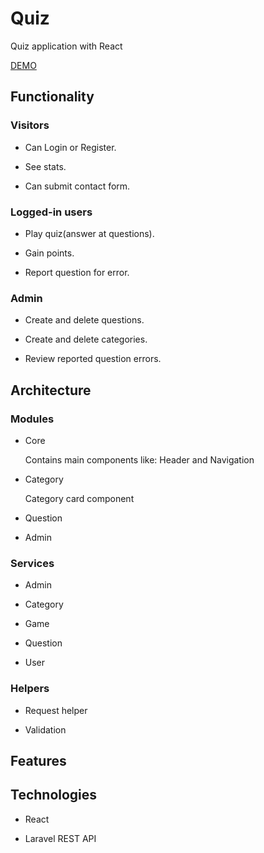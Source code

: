 # Quiz
Quiz application with React

[DEMO](https://quiz.sharkdev.eu)

<h2>Functionality</h2>
<h3>Visitors</h3>

- Can Login or Register. 

- See stats.

- Can submit contact form.
<h3>Logged-in users</h3>

- Play quiz(answer at questions).

- Gain points.

- Report question for error.
<h3>Admin</h3>

- Create and delete questions.

- Create and delete categories.

- Review reported question errors.

<h2>Architecture</h2>
<h3>Modules</h3>

- Core
  <p>Contains main components like: Header and Navigation</p>

- Category
  <p>Category card component</p>
  
- Question

- Admin
<h3>Services</h3>

- Admin

- Category

- Game

- Question
 
- User

<h3>Helpers</h3>

- Request helper

- Validation

<h2>Features</h2>

<h2>Technologies</h2>

- React

- Laravel REST API
